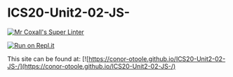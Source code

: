 # ICS20-Unit2-02-JS-

[![Mr Coxall's Super Linter](https://github.com/conor-otoole/ICS20-Unit1-Template/workflows/Mr%20Coxall's%20Super%20Linter/badge.svg)](https://github.com/conor-otoole/ICS20-Unit1-Template/)

[![Run on Repl.it](https://repl.it/badge/github/conor-otoole/ICS20-Unit1-Template)](https://repl.it/github/ICS20-Unit1-Template)

This site can be found at: [![https://conor-otoole.github.io/ICS20-Unit2-02-JS-/](https://conor-otoole.github.io/ICS20-Unit2-02-JS-/)
